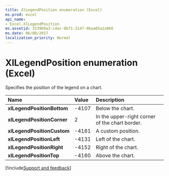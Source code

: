 ```yaml
---
title: XlLegendPosition enumeration (Excel)
ms.prod: excel
api_name:
- Excel.XlLegendPosition
ms.assetid: 323969a3-c4ac-8b71-2147-9baa05a1a866
ms.date: 06/08/2017
localization_priority: Normal
---
```



# XlLegendPosition enumeration (Excel)

Specifies the position of the legend on a chart.



|Name|Value|Description|
|:-----|:-----|:-----|
| **xlLegendPositionBottom**|-4107|Below the chart.|
| **xlLegendPositionCorner**|2|In the upper-right corner of the chart border.|
| **xlLegendPositionCustom**|-4161|A custom position.|
| **xlLegendPositionLeft**|-4131|Left of the chart.|
| **xlLegendPositionRight**|-4152|Right of the chart.|
| **xlLegendPositionTop**|-4160|Above the chart.|

[!include[Support and feedback](~/includes/feedback-boilerplate.md)]